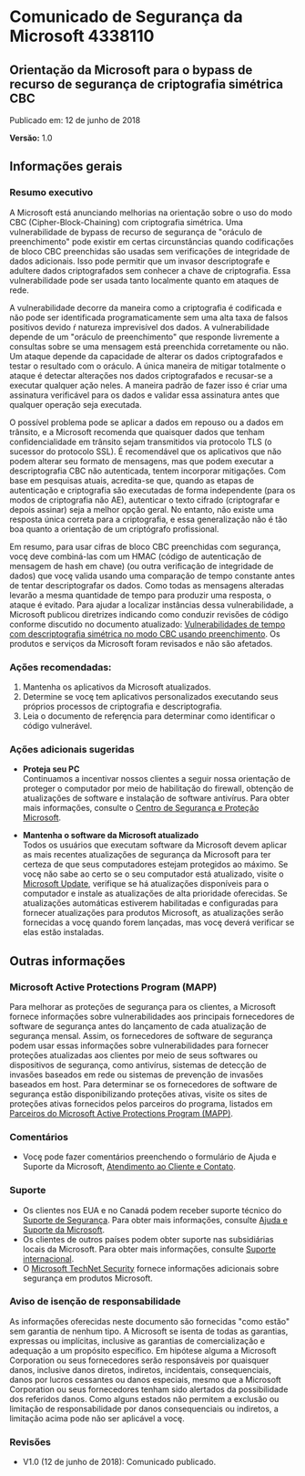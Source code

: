 ﻿---
TOCTitle: 4338110
Title: Comunicado de Segurança da Microsoft 4338110
---

Comunicado de Segurança da Microsoft 4338110
===================================

Orientaçăo da Microsoft para o bypass de recurso de segurança de criptografia simétrica CBC
-----------------------------------------------------------------------

Publicado em: 12 de junho de 2018

**Versăo:** 1.0

Informaçőes gerais
-------------------

### Resumo executivo

A Microsoft está anunciando melhorias na orientaçăo sobre o uso do modo CBC (Cipher-Block-Chaining) com criptografia simétrica. Uma vulnerabilidade de bypass de recurso de segurança de "oráculo de preenchimento" pode existir em certas circunstâncias quando codificaçőes de bloco CBC preenchidas săo usadas sem verificaçőes de integridade de dados adicionais. Isso pode permitir que um invasor descriptografe e adultere dados criptografados sem conhecer a chave de criptografia. Essa vulnerabilidade pode ser usada tanto localmente quanto em ataques de rede.

A vulnerabilidade decorre da maneira como a criptografia é codificada e năo pode ser identificada programaticamente sem uma alta taxa de falsos positivos devido ŕ natureza imprevisível dos dados. A vulnerabilidade depende de um "oráculo de preenchimento" que responde livremente a consultas sobre se uma mensagem está preenchida corretamente ou năo.  Um ataque depende da capacidade de alterar os dados criptografados e testar o resultado com o oráculo. A única maneira de mitigar totalmente o ataque é detectar alteraçőes nos dados criptografados e recusar-se a executar qualquer açăo neles. A maneira padrăo de fazer isso é criar uma assinatura verificável para os dados e validar essa assinatura antes que qualquer operaçăo seja executada. 

O possível problema pode se aplicar a dados em repouso ou a dados em trânsito, e a Microsoft recomenda que quaisquer dados que tenham confidencialidade em trânsito sejam transmitidos via protocolo TLS (o sucessor do protocolo SSL). É recomendável que os aplicativos que năo podem alterar seu formato de mensagens, mas que podem executar a descriptografia CBC năo autenticada, tentem incorporar mitigaçőes. Com base em pesquisas atuais, acredita-se que, quando as etapas de autenticaçăo e criptografia săo executadas de forma independente (para os modos de criptografia năo AE), autenticar o texto cifrado (criptografar e depois assinar) seja a melhor opçăo geral. No entanto, năo existe uma resposta única correta para a criptografia, e essa generalizaçăo năo é tăo boa quanto a orientaçăo de um criptógrafo profissional. 

Em resumo, para usar cifras de bloco CBC preenchidas com segurança, vocę deve combiná-las com um HMAC (código de autenticaçăo de mensagem de hash em chave) (ou outra verificaçăo de integridade de dados) que vocę valida usando uma comparaçăo de tempo constante antes de tentar descriptografar os dados. Como todas as mensagens alteradas levarăo a mesma quantidade de tempo para produzir uma resposta, o ataque é evitado. Para ajudar a localizar instâncias dessa vulnerabilidade, a Microsoft publicou diretrizes indicando como conduzir revisőes de código conforme discutido no documento atualizado: [Vulnerabilidades de tempo com descriptografia simétrica no modo CBC usando preenchimento](https://docs.microsoft.com/dotnet/standard/security/vulnerabilities-cbc-mode). Os produtos e serviços da Microsoft foram revisados e năo săo afetados.

### Açőes recomendadas:

1. Mantenha os aplicativos da Microsoft atualizados.
2. Determine se vocę tem aplicativos personalizados executando seus próprios processos de criptografia e descriptografia.
3. Leia o documento de referęncia para determinar como identificar o código vulnerável.

### Açőes adicionais sugeridas
  
-   **Proteja seu PC**   
    Continuamos a incentivar nossos clientes a seguir nossa orientaçăo de proteger o computador por meio de habilitaçăo do firewall, obtençăo de atualizaçőes de software e instalaçăo de software antivírus. Para obter mais informaçőes, consulte o [Centro de Segurança e Proteçăo Microsoft](http://www.microsoft.com/pt-br/security/default.aspx).
  
-   **Mantenha o software da Microsoft atualizado**   
    Todos os usuários que executam software da Microsoft devem aplicar as mais recentes atualizaçőes de segurança da Microsoft para ter certeza de que seus computadores estejam protegidos ao máximo. Se vocę năo sabe ao certo se o seu computador está atualizado, visite o [Microsoft Update](http://go.microsoft.com/fwlink/?linkid=40747), verifique se há atualizaçőes disponíveis para o computador e instale as atualizaçőes de alta prioridade oferecidas. Se atualizaçőes automáticas estiverem habilitadas e configuradas para fornecer atualizaçőes para produtos Microsoft, as atualizaçőes serăo fornecidas a vocę quando forem lançadas, mas vocę deverá verificar se elas estăo instaladas.
  
Outras informaçőes  
-----------------

### Microsoft Active Protections Program (MAPP)
  
Para melhorar as proteçőes de segurança para os clientes, a Microsoft fornece informaçőes sobre vulnerabilidades aos principais fornecedores de software de segurança antes do lançamento de cada atualizaçăo de segurança mensal. Assim, os fornecedores de software de segurança podem usar essas informaçőes sobre vulnerabilidades para fornecer proteçőes atualizadas aos clientes por meio de seus softwares ou dispositivos de segurança, como antivírus, sistemas de detecçăo de invasőes baseados em rede ou sistemas de prevençăo de invasőes baseados em host. Para determinar se os fornecedores de software de segurança estăo disponibilizando proteçőes ativas, visite os sites de proteçőes ativas fornecidos pelos parceiros do programa, listados em [Parceiros do Microsoft Active Protections Program (MAPP)](http://go.microsoft.com/fwlink/?linkid=215201).
  
### Comentários
  
-   Vocę pode fazer comentários preenchendo o formulário de Ajuda e Suporte da Microsoft, [Atendimento ao Cliente e Contato](http://support.microsoft.com/pt-br/kb/?scid=sw;en;1257&amp;showpage=1&amp;ws=technet&amp;sd=tech).
  
### Suporte
  
-   Os clientes nos EUA e no Canadá podem receber suporte técnico do [Suporte de Segurança](http://go.microsoft.com/fwlink/?linkid=21131). Para obter mais informaçőes, consulte [Ajuda e Suporte da Microsoft](http://support.microsoft.com/).  
-   Os clientes de outros países podem obter suporte nas subsidiárias locais da Microsoft. Para obter mais informaçőes, consulte [Suporte internacional](http://go.microsoft.com/fwlink/?linkid=21155).  
-   O [Microsoft TechNet Security](http://go.microsoft.com/fwlink/?linkid=21132) fornece informaçőes adicionais sobre segurança em produtos Microsoft.
  
### Aviso de isençăo de responsabilidade
  
As informaçőes oferecidas neste documento săo fornecidas "como estăo" sem garantia de nenhum tipo. A Microsoft se isenta de todas as garantias, expressas ou implícitas, inclusive as garantias de comercializaçăo e adequaçăo a um propósito específico. Em hipótese alguma a Microsoft Corporation ou seus fornecedores serăo responsáveis por quaisquer danos, inclusive danos diretos, indiretos, incidentais, consequenciais, danos por lucros cessantes ou danos especiais, mesmo que a Microsoft Corporation ou seus fornecedores tenham sido alertados da possibilidade dos referidos danos. Como alguns estados năo permitem a exclusăo ou limitaçăo de responsabilidade por danos consequenciais ou indiretos, a limitaçăo acima pode năo ser aplicável a vocę.
  
### Revisőes
  
-   V1.0 (12 de junho de 2018): Comunicado publicado.  

